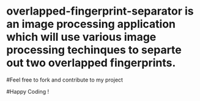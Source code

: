 # overlapped-fingerprint-separator is an image processing application which will use various image processing techinques to separte out **two overlapped** fingerprints.

#Feel free to fork and contribute to my project

#Happy Coding !
